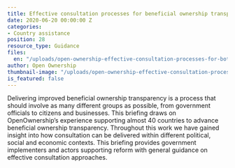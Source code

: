 ```yaml
---
title: Effective consultation processes for beneficial ownership transparency reform
date: 2020-06-20 00:00:00 Z
categories:
- Country assistance
position: 28
resource_type: Guidance
files:
  en: "/uploads/open-ownership-effective-consultation-processes-for-bot.pdf"
author: Open Ownership
thumbnail-image: "/uploads/open-ownership-effective-consultation-processes-for-bot-thumbnail.png"
is_featured: false
---
```


Delivering improved beneficial ownership transparency is a process that should
involve as many different groups as possible, from government officials to
citizens and businesses. This briefing draws on OpenOwnership’s experience
supporting almost 40 countries to advance beneficial ownership transparency.
Throughout this work we have gained insight into how consultation can be
delivered within different political, social and economic contexts. This briefing
provides government implementers and actors supporting reform with general
guidance on effective consultation approaches.
